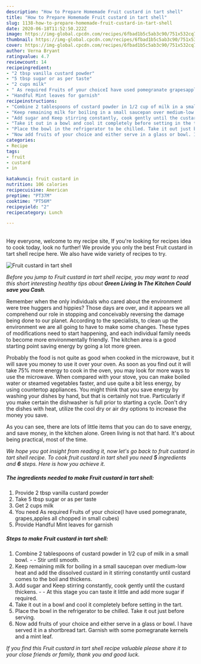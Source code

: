 ```yaml
---
description: "How to Prepare Homemade Fruit custard in tart shell"
title: "How to Prepare Homemade Fruit custard in tart shell"
slug: 1138-how-to-prepare-homemade-fruit-custard-in-tart-shell
date: 2020-06-18T11:52:50.222Z
image: https://img-global.cpcdn.com/recipes/6fbad1b5c5ab3c90/751x532cq70/fruit-custard-in-tart-shell-recipe-main-photo.jpg
thumbnail: https://img-global.cpcdn.com/recipes/6fbad1b5c5ab3c90/751x532cq70/fruit-custard-in-tart-shell-recipe-main-photo.jpg
cover: https://img-global.cpcdn.com/recipes/6fbad1b5c5ab3c90/751x532cq70/fruit-custard-in-tart-shell-recipe-main-photo.jpg
author: Verna Bryant
ratingvalue: 4.7
reviewcount: 14
recipeingredient:
- "2 tbsp vanilla custard powder"
- "5 tbsp sugar or as per taste"
- "2 cups milk"
- " As required Fruits of your choiceI have used pomegranate grapesapples all chopped in small cubes"
- "Handful Mint leaves for garnish"
recipeinstructions:
- "Combine 2 tablespoons of custard powder in 1/2 cup of milk in a small bowl.  Stir until smooth."
- "Keep remaining milk for boiling in a small saucepan over medium-low heat and add the dissolved custard in it stirring constantly until custard comes to the boil and thickens."
- "Add sugar and Keep stirring constantly, cook gently until the custard thickens.  At this stage you can taste it little and add more sugar if required."
- "Take it out in a bowl and cool it completely before setting in the tart."
- "Place the bowl in the refrigerator to be chilled. Take it out just before serving."
- "Now add fruits of your choice and either serve in a glass or bowl. I have served it in a shortbread tart. Garnish with some pomegranate kernels and a mint leaf."
categories:
- Recipe
tags:
- fruit
- custard
- in

katakunci: fruit custard in 
nutrition: 106 calories
recipecuisine: American
preptime: "PT37M"
cooktime: "PT56M"
recipeyield: "2"
recipecategory: Lunch

---
```

<br>
Hey everyone, welcome to my recipe site, If you're looking for recipes idea to cook today, look no further! We provide you only the best Fruit custard in tart shell recipe here. We also have wide variety of recipes to try.
<br>


![Fruit custard in tart shell](https://img-global.cpcdn.com/recipes/6fbad1b5c5ab3c90/751x532cq70/fruit-custard-in-tart-shell-recipe-main-photo.jpg)

<i>Before you jump to Fruit custard in tart shell recipe, you may want to read this short interesting healthy tips about 
<strong>Green Living In The Kitchen Could save you Cash</strong>.</i>
</br>

Remember when the only individuals who cared about the environment were tree huggers and hippies? Those days are over, and it appears we all comprehend our role in stopping and conceivably reversing the damage being done to our planet. According to the specialists, to clean up the environment we are all going to have to make some changes. These types of modifications need to start happening, and each individual family needs to become more environmentally friendly. The kitchen area is a good starting point saving energy by going a lot more green.

Probably the food is not quite as good when cooked in the microwave, but it will save you money to use it over your oven. As soon as you find out it will take 75% more energy to cook in the oven, you may look for more ways to use the microwave. When compared with your stove, you can make boiled water or steamed vegetables faster, and use quite a bit less energy, by using countertop appliances. You might think that you save energy by washing your dishes by hand, but that is certainly not true. Particularly if you make certain the dishwasher is full prior to starting a cycle. Don't dry the dishes with heat, utilize the cool dry or air dry options to increase the money you save.

As you can see, there are lots of little items that you can do to save energy, and save money, in the kitchen alone. Green living is not that hard. It's about being practical, most of the time.


<i>We hope you got insight from reading it, now let's go back to fruit custard in tart shell recipe. To cook fruit custard in tart shell you need <strong>5</strong> ingredients and <strong>6</strong> steps. Here is how you achieve it.
</i>

##### The ingredients needed to make Fruit custard in tart shell:

1. Provide 2 tbsp vanilla custard powder
1. Take 5 tbsp sugar or as per taste
1. Get 2 cups milk
1. You need  As required Fruits of your choice(I have used pomegranate, grapes,apples all chopped in small cubes)
1. Provide Handful Mint leaves for garnish


##### Steps to make Fruit custard in tart shell:

1. Combine 2 tablespoons of custard powder in 1/2 cup of milk in a small bowl. -  - Stir until smooth.
1. Keep remaining milk for boiling in a small saucepan over medium-low heat and add the dissolved custard in it stirring constantly until custard comes to the boil and thickens.
1. Add sugar and Keep stirring constantly, cook gently until the custard thickens. -  - At this stage you can taste it little and add more sugar if required.
1. Take it out in a bowl and cool it completely before setting in the tart.
1. Place the bowl in the refrigerator to be chilled. Take it out just before serving.
1. Now add fruits of your choice and either serve in a glass or bowl. I have served it in a shortbread tart. Garnish with some pomegranate kernels and a mint leaf.


<i>If you find this Fruit custard in tart shell recipe valuable please share it to your close friends or family, thank you and good luck.</i>
